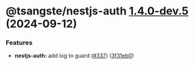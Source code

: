 # @tsangste/nestjs-auth [1.4.0-dev.5](https://github.com/tsangste/nx-package-test/compare/@tsangste/nestjs-auth@1.4.0-dev.4...@tsangste/nestjs-auth@1.4.0-dev.5) (2024-09-12)


### Features

* **nestjs-auth:** add log to guard ([#337](https://github.com/tsangste/nx-package-test/issues/337)) ([3f31eb0](https://github.com/tsangste/nx-package-test/commit/3f31eb0aad8c99ef419c6685d0d4247ef47037c2))

